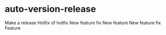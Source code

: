 # auto-version-release
Make a release
Hotfix of hotfix
New feature fix
New feature
New feature fix
Feature